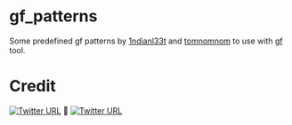 # gf_patterns
Some predefined gf patterns by [1ndianl33t](https://github.com/1ndianl33t/Gf-Patterns) and [tomnomnom](https://github.com/tomnomnom/gf/tree/master/examples) to use with [gf](https://github.com/tomnomnom/gf) tool. 



# Credit
[![Twitter URL](https://img.shields.io/twitter/url/https/twitter.com/bukotsunikki.svg?style=social&label=Follow%20%401ndianl33t)](https://twitter.com/1ndianl33t)  :handshake:  [![Twitter URL](https://img.shields.io/twitter/url/https/twitter.com/bukotsunikki.svg?style=social&label=Follow%20%40TomNomNom)](https://twitter.com/TomNomNom)
